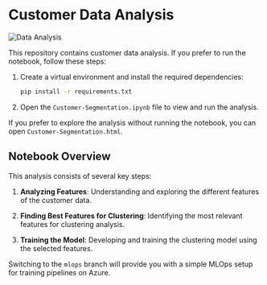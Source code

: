# Customer Data Analysis

![Data Analysis](https://img.shields.io/badge/analysis-customer_data-blue)

This repository contains customer data analysis. If you prefer to run the notebook, follow these steps:

1. Create a virtual environment and install the required dependencies:
   ```bash
   pip install -r requirements.txt

2. Open the `Customer-Segmentation.ipynb` file to view and run the analysis.

If you prefer to explore the analysis without running the notebook, you can open `Customer-Segmentation.html`.

## Notebook Overview

This analysis consists of several key steps:

1. **Analyzing Features**: Understanding and exploring the different features of the customer data.

2. **Finding Best Features for Clustering**: Identifying the most relevant features for clustering analysis.

3. **Training the Model**: Developing and training the clustering model using the selected features.


Switching to the `mlops` branch will provide you with a simple MLOps setup for training pipelines on Azure.


